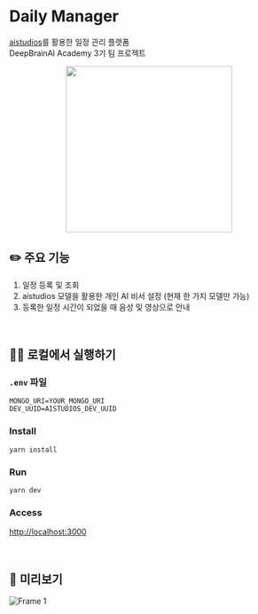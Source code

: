 # Daily Manager

[aistudios](https://aistudios.com/?gclid=Cj0KCQjwpv2TBhDoARIsALBnVnnQT_Jwai_LH4PcweNpaFZKlvnC65JEdAWHdNg2vICx3gnL4DuY3cUaAoByEALw_wcB)를 활용한 일정 관리 플랫폼  
DeepBrainAI Academy 3기 팀 프로젝트

<p align="center">
  <img src="https://user-images.githubusercontent.com/49152108/168460001-38f29043-bfc5-4e77-b4ec-325871a0fac8.png" width="300">
</p>


## ✏️ 주요 기능

1. 일정 등록 및 조회
2. aistudios 모델을 활용한 개인 AI 비서 설정 (현재 한 가지 모델만 가능)
3. 등록한 일정 시간이 되었을 때 음성 및 영상으로 안내
</br>

## 🙆‍♀️ 로컬에서 실행하기
### `.env` 파일
```shell
MONGO_URI=YOUR_MONGO_URI
DEV_UUID=AISTUDIOS_DEV_UUID
```
### Install
```shell
yarn install
```

### Run
```shell
yarn dev
```

### Access
[http://localhost:3000](http://localhost:3000)

</br>

## 👀 미리보기 
![Frame 1](https://user-images.githubusercontent.com/49152108/168462092-0e854508-ab94-44ca-a59c-448365b1edc8.png)

